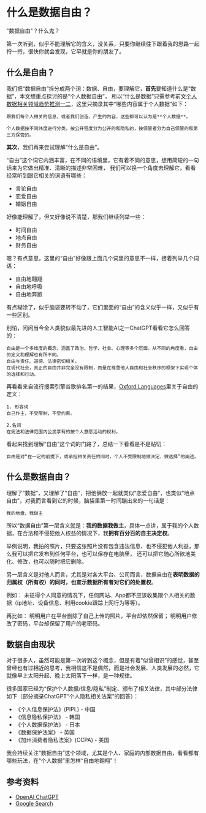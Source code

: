 
# 什么是数据自由？

"数据自由"？什么鬼？

第一次听到，似乎不能理解它的含义，没关系，只要你继续往下跟着我的思路一起捋一捋，很快你就会发现，它早就是你的朋友了。


## 什么是自由？

我们把“数据自由”拆分成两个词：数据、自由，要理解它，**首先**要知道什么是“数据”，本文想重点探讨的是“个人数据自由”，
所以“什么是数据”只需参考前文[个人数据相关领域趋势推测一二](./个人数据相关领域趋势推测一二.md)，这里只摘录其中“哪些内容属于个人数据”如下：

```
跟我们每个人相关的信息，或者我们创造、产生的内容，这些都可以认为是**个人数据**。  

个人数据按不同纬度进行分类，按公开程度分为公开的和隐私的，按保管者分为自己保管的和第三方保管的。
```


**其次**，我们再来尝试理解“什么是自由”。

“自由”这个词它内涵丰富，在不同的语境里，它有着不同的意思，想用简短的一句话来为它做出精准、清晰的描述非常困难，
我们可以换一个角度去理解它，看看经常听到跟它相关的词语有哪些：

* 言论自由
* 恋爱自由
* 婚姻自由

好像能理解了，但又好像说不清楚，那我们继续列举一些：

* 时间自由
* 地点自由
* 财务自由

嗯？有点意思，这里的“自由”好像跟上面几个词里的意思不一样，接着列举几个词语：

* 自由地翱翔
* 自由地呼吸
* 自由地奔跑

有点糊涂了，似乎脑袋要转不动了，它们里面的“自由”的含义似乎一样，又似乎有一些区别。

别怕，问问当今全人类貌似最先进的人工智能AI之一ChatGPT看看它怎么回答的：

```
自由是一个多维度的概念，涵盖了政治、哲学、社会、心理等多个层面。从不同的角度看，自由的定义和理解也有所不同。
自由与责任、道德、法律密切相关。
在现代社会，真正的自由并非完全没有限制，而是在尊重他人自由和社会秩序的框架下实现个体的选择和行动。
```

再看看来自流行搜索引擎谷歌排名第一的结果，[Oxford Languages](https://languages.oup.com/google-dictionary-ch/)里关于自由的定义：

```
1. 形容词
自己作主，不受限制，不受约束。

2.名词
在宪法和法律范围内公民享有的按个人意愿活动的权利。
```

看起来找到理解“自由”这个词的门路了，总结一下看看是不是贴切：

```
自由是对“在一定的前提下，或承担相关责任的同时，个人不受限制地做决定、做选择”的阐述。
```


## 什么是数据自由？

理解了“数据”，又理解了“自由”，把他俩放一起就类似“恋爱自由”，也类似“地点自由”，对我而言看到它的时候，脑袋里第一时间蹦出来的一句话是：

```
我的地盘，我做主
```

所以“数据自由”第一层含义就是：**我的数据我做主**，具体一点讲，属于我的个人数据，在合法和不侵犯他人权益的情况下，我**拥有百分百的自主决定权**。

举例说明，我拍的照片，只要这张照片没有包含违法信息、也不侵犯他人利益，那么我可以把它发布到任何平台，也可以保存在电脑里，
还可以把它随心所欲地美化、修改，也可以随时把它删除。


另一层含义是对他人而言，尤其是对各大平台、公司而言，数据自由在**表明数据的归属权（所有权）的同时，也宣示数据所有者对它们的处置权**。

例如：
未征得个人同意的情况下，任何网站、App都不应该收集跟个人相关的数据（ip地址、设备信息、利用cookie跟踪上网行为等等）。

再比如：
明明用户在平台删除了自己上传的照片，平台却依然保留；
明明用户修改了密码，平台却保留了用户的老密码。


## 数据自由现状

对于很多人，虽然可能是第一次听到这个概念，但是有着“似曾相识”的感觉，甚至曾经也有过相近的思考，我相信这不是偶然，而是社会发展、人类发展的必然，它就像早上太阳升起、晚上太阳落下一样，是一种规律。


很多国家已经为“保护个人数据/信息/隐私”制定、颁布了相关法律，其中部分法律如下（部分摘录ChatGPT“个人隐私相关法案”的回答）：
* 《个人信息保护法》(PIPL) - 中国
* 《信息隐私保护法》 - 韩国
* 《个人数据保护法》 - 日本
* 《数据保护法案》 - 英国
* 《加州消费者隐私法案》(CCPA) - 美国


我会持续关注“数据自由”这个领域，尤其是个人、家庭的内部数据自由，看看都有哪些玩法，在“个人数据”里怎样“自由地翱翔”！


## 参考资料

* [OpenAI ChatGPT](https://chatgpt.com/)
* [Google Search](https://www.google.com)